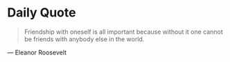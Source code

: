 # Daily Quote

> Friendship with oneself is all important because without it one cannot be friends with anybody else in the world.

— Eleanor Roosevelt

